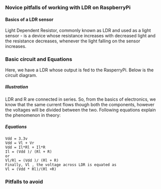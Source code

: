 ### Novice pitfalls of working with LDR on RaspberryPi
#### Basics of a LDR sensor
Light Dependent Resistor, commonly known as LDR and used as a light sensor - is a device whose resistance increases with decreased light and the resistance decreases, whenever the light falling on the sensor increases.

### Basic circuit and Equations
Here, we have a LDR whose output is fed to the RasperryPi. Below is the circuit diagram.
##### Illustration

LDR and R are connected in series. So, from the basics of electronics, we know that the same current flows though both the components, however the voltages will be divided between the two.
Following equations explain the phenomenon in theory:
##### Equations
```
Vdd = 3.3v
Vdd = Vl + Vr
Vdd = Il*Rl + Il*R
Il = (Vdd )/ (Rl + R)
or
Vl/Rl = (Vdd )/ (Rl + R)
Finally, Vl , the voltage across LDR is equated as
Vl = (Vdd * Rl)/(Rl +R)
```

### Pitfalls to avoid
